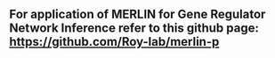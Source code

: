  ## For application of MERLIN for Gene Regulator Network Inference refer to this github page: https://github.com/Roy-lab/merlin-p



